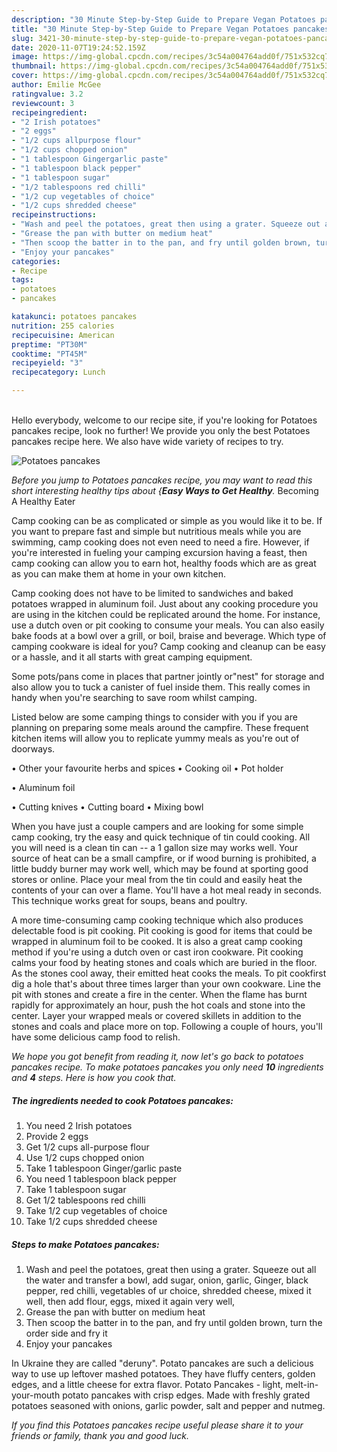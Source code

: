 ```yaml
---
description: "30 Minute Step-by-Step Guide to Prepare Vegan Potatoes pancakes"
title: "30 Minute Step-by-Step Guide to Prepare Vegan Potatoes pancakes"
slug: 3421-30-minute-step-by-step-guide-to-prepare-vegan-potatoes-pancakes
date: 2020-11-07T19:24:52.159Z
image: https://img-global.cpcdn.com/recipes/3c54a004764add0f/751x532cq70/potatoes-pancakes-recipe-main-photo.jpg
thumbnail: https://img-global.cpcdn.com/recipes/3c54a004764add0f/751x532cq70/potatoes-pancakes-recipe-main-photo.jpg
cover: https://img-global.cpcdn.com/recipes/3c54a004764add0f/751x532cq70/potatoes-pancakes-recipe-main-photo.jpg
author: Emilie McGee
ratingvalue: 3.2
reviewcount: 3
recipeingredient:
- "2 Irish potatoes"
- "2 eggs"
- "1/2 cups allpurpose flour"
- "1/2 cups chopped onion"
- "1 tablespoon Gingergarlic paste"
- "1 tablespoon black pepper"
- "1 tablespoon sugar"
- "1/2 tablespoons red chilli"
- "1/2 cup vegetables of choice"
- "1/2 cups shredded cheese"
recipeinstructions:
- "Wash and peel the potatoes, great then using a grater. Squeeze out all the water and transfer a bowl, add sugar, onion, garlic, Ginger, black pepper, red chilli, vegetables of ur choice, shredded cheese, mixed it well, then add flour, eggs, mixed it again very well,"
- "Grease the pan with butter on medium heat"
- "Then scoop the batter in to the pan, and fry until golden brown, turn the order side and fry it"
- "Enjoy your pancakes"
categories:
- Recipe
tags:
- potatoes
- pancakes

katakunci: potatoes pancakes 
nutrition: 255 calories
recipecuisine: American
preptime: "PT30M"
cooktime: "PT45M"
recipeyield: "3"
recipecategory: Lunch

---
```

<br>
Hello everybody, welcome to our recipe site, if you're looking for Potatoes pancakes recipe, look no further! We provide you only the best Potatoes pancakes recipe here. We also have wide variety of recipes to try.
<br>


![Potatoes pancakes](https://img-global.cpcdn.com/recipes/3c54a004764add0f/751x532cq70/potatoes-pancakes-recipe-main-photo.jpg)

<i>Before you jump to Potatoes pancakes recipe, you may want to read this short interesting healthy tips about {<strong>Easy Ways to Get Healthy</strong>.</i>
Becoming A Healthy Eater

    
Camp cooking can be as complicated or simple as you would like it to be. If you want to prepare fast and simple but nutritious meals while you are swimming, camp cooking does not even need to need a fire. However, if you're interested in fueling your camping excursion having a feast, then camp cooking can allow you to earn hot, healthy foods which are as great as you can make them at home in your own kitchen.

Camp cooking does not have to be limited to sandwiches and baked potatoes wrapped in aluminum foil.  Just about any cooking procedure you are using in the kitchen could be replicated around the home. For instance, use a dutch oven or pit cooking to consume your meals. You can also easily bake foods at a bowl over a grill, or boil, braise and beverage. Which type of camping cookware is ideal for you? Camp cooking and cleanup can be easy or a hassle, and it all starts with great camping equipment.

Some pots/pans come in places that partner jointly or"nest" for storage and also allow you to tuck a canister of fuel inside them. This really comes in handy when you're searching to save room whilst camping.

Listed below are some camping things to consider with you if you are planning on preparing some meals around the campfire. These frequent kitchen items will allow you to replicate yummy meals as you're out of doorways.


• Other your favourite herbs and spices
• Cooking oil
• Pot holder

• Aluminum foil

• Cutting knives
• Cutting board
• Mixing bowl


When you have just a couple campers and are looking for some simple camp cooking, try the easy and quick technique of tin could cooking. All you will need is a clean tin can -- a 1 gallon size may works well. Your source of heat can be a small campfire, or if wood burning is prohibited, a little buddy burner may work well, which may be found at sporting good stores or online. Place your meal from the tin could and easily heat the contents of your can over a flame. You'll have a hot meal ready in seconds.  This technique works great for soups, beans and poultry.

A more time-consuming camp cooking technique which also produces delectable food is pit cooking. Pit cooking is good for items that could be wrapped in aluminum foil to be cooked.  It is also a great camp cooking method if you're using a dutch oven or cast iron cookware. Pit cooking calms your food by heating stones and coals which are buried in the floor. As the stones cool away, their emitted heat cooks the meals. To pit cookfirst dig a hole that's about three times larger than your own cookware. Line the pit with stones and create a fire in the center. When the flame has burnt rapidly for approximately an hour, push the hot coals and stone into the center. Layer your wrapped meals or covered skillets in addition to the stones and coals and place more on top. Following a couple of hours, you'll have some delicious camp food to relish.


<i>We hope you got benefit from reading it, now let's go back to potatoes pancakes recipe. To make potatoes pancakes you only need <strong>10</strong> ingredients and <strong>4</strong> steps. Here is how you cook that.
</i>

##### The ingredients needed to cook Potatoes pancakes:

1. You need 2 Irish potatoes
1. Provide 2 eggs
1. Get 1/2 cups all-purpose flour
1. Use 1/2 cups chopped onion
1. Take 1 tablespoon Ginger/garlic paste
1. You need 1 tablespoon black pepper
1. Take 1 tablespoon sugar
1. Get 1/2 tablespoons red chilli
1. Take 1/2 cup vegetables of choice
1. Take 1/2 cups shredded cheese


##### Steps to make Potatoes pancakes:

1. Wash and peel the potatoes, great then using a grater. Squeeze out all the water and transfer a bowl, add sugar, onion, garlic, Ginger, black pepper, red chilli, vegetables of ur choice, shredded cheese, mixed it well, then add flour, eggs, mixed it again very well,
1. Grease the pan with butter on medium heat
1. Then scoop the batter in to the pan, and fry until golden brown, turn the order side and fry it
1. Enjoy your pancakes


In Ukraine they are called &#34;deruny&#34;. Potato pancakes are such a delicious way to use up leftover mashed potatoes. They have fluffy centers, golden edges, and a little cheese for extra flavor. Potato Pancakes - light, melt-in-your-mouth potato pancakes with crisp edges. Made with freshly grated potatoes seasoned with onions, garlic powder, salt and pepper and nutmeg. 

<i>If you find this Potatoes pancakes recipe useful please share it to your friends or family, thank you and good luck.</i>
